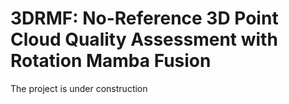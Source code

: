 # 3DRMF: No-Reference 3D Point Cloud Quality Assessment with Rotation Mamba Fusion
The project is under construction
